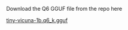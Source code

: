 Download the Q6 GGUF file from the repo here


[tiny-vicuna-1b.q6_k.gguf](https://huggingface.co/afrideva/Tiny-Vicuna-1B-GGUF/resolve/main/tiny-vicuna-1b.q6_k.gguf?download=true)
